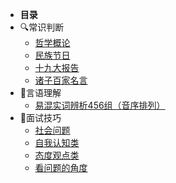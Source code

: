
*  **目录**
* 🔍常识判断
  * [哲学概论](/国考/常识判断/哲学概论.md)
  * [民族节日](/国考/常识判断/民族节日.md)
  * [十九大报告](/国考/常识判断/十九大报告.md)
  * [诸子百家名言](/国考/常识判断/诸子百家名言.md)
* 📝言语理解
  * [易混实词辨析456组（音序排列）](/国考/言语理解/易混实词辨析456组（音序排列）.md)
* 👅面试技巧
  * [社会问题](/国考/面试技巧/社会问题.md)
  * [自我认知类](/国考/面试技巧/自我认知类.md)
  * [态度观点类](/国考/面试技巧/态度观点类.md)
  * [看问题的角度](/国考/面试技巧/看问题的角度.md)
